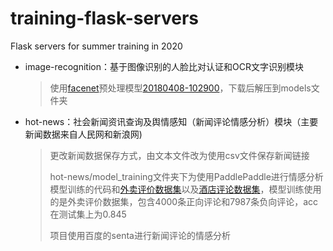 # training-flask-servers
Flask servers for summer training in 2020

+ image-recognition：基于图像识别的人脸比对认证和OCR文字识别模块

  >使用[facenet](https://github.com/davidsandberg/facenet)预处理模型[20180408-102900](https://drive.google.com/open?id=1R77HmFADxe87GmoLwzfgMu_HY0IhcyBz)，下载后解压到models文件夹

+ hot-news：社会新闻资讯查询及舆情感知（新闻评论情感分析）模块（主要新闻数据来自人民网和新浪网)

  > 更改新闻数据保存方式，由文本文件改为使用csv文件保存新闻链接
  >
  > hot-news/model_training文件夹下为使用PaddlePaddle进行情感分析模型训练的代码和[外卖评价数据集](https://raw.githubusercontent.com/SophonPlus/ChineseNlpCorpus/master/datasets/waimai_10k/waimai_10k.csv)以及[酒店评论数据集](https://raw.githubusercontent.com/SophonPlus/ChineseNlpCorpus/master/datasets/ChnSentiCorp_htl_all/ChnSentiCorp_htl_all.csv)，模型训练使用的是外卖评价数据集，包含4000条正向评论和7987条负向评论，acc在测试集上为0.845
  >
  > 项目使用百度的senta进行新闻评论的情感分析
